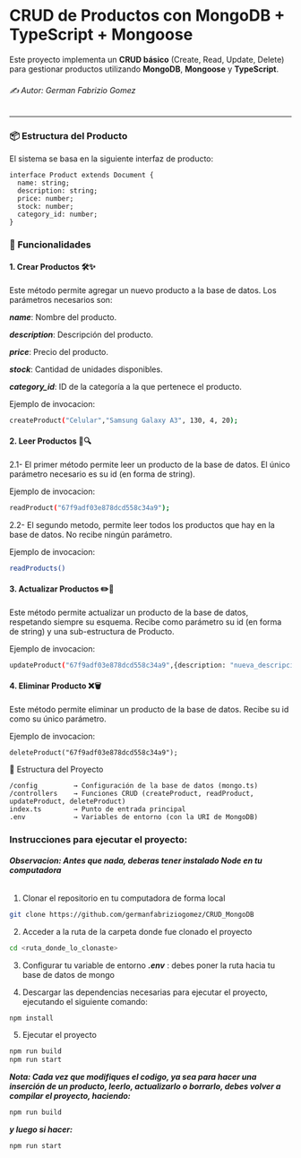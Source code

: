 # CRUD de Productos con MongoDB + TypeScript + Mongoose

Este proyecto implementa un **CRUD básico** (Create, Read, Update, Delete) para gestionar productos utilizando **MongoDB**, **Mongoose** y **TypeScript**.

###### ✍️ Autor: German Fabrizio Gomez
---

### 📦 Estructura del Producto

El sistema se basa en la siguiente interfaz de producto:

```
interface Product extends Document {
  name: string;
  description: string;
  price: number;
  stock: number;
  category_id: number;
}
```

### 🚀 Funcionalidades
#### 1. Crear Productos 🛠️✨
Este método permite agregar un nuevo producto a la base de datos. Los parámetros necesarios son:

***name***: Nombre del producto.

***description***: Descripción del producto.

***price***: Precio del producto.

***stock***: Cantidad de unidades disponibles.

***category_id***: ID de la categoría a la que pertenece el producto.

Ejemplo de invocacion:

```bash
createProduct("Celular","Samsung Galaxy A3", 130, 4, 20);
```

#### 2. Leer Productos 📖🔍
2.1- El primer método permite leer un producto de la base de datos. El único parámetro necesario es su id (en forma de string).

Ejemplo de invocacion:

```bash
readProduct("67f9adf03e878dcd558c34a9");
```
2.2- El segundo metodo, permite leer todos los productos que hay en la base de datos. No recibe ningún parámetro.

Ejemplo de invocacion:
```bash
readProducts()
```
#### 3. Actualizar Productos ✏️🔄
Este método permite actualizar un producto de la base de datos, respetando siempre su esquema. Recibe como parámetro su id (en forma de string) y una sub-estructura de Producto.

Ejemplo de invocacion:

```bash
updateProduct("67f9adf03e878dcd558c34a9",{description: "nueva_descripcion"});
```

#### 4. Eliminar Producto ❌🗑️
Este método permite eliminar un producto de la base de datos. Recibe su id como su único parámetro.

Ejemplo de invocacion:

```
deleteProduct("67f9adf03e878dcd558c34a9");
```

📁 Estructura del Proyecto
```
/config         → Configuración de la base de datos (mongo.ts)
/controllers    → Funciones CRUD (createProduct, readProduct, updateProduct, deleteProduct)
index.ts        → Punto de entrada principal
.env            → Variables de entorno (con la URI de MongoDB)
```

### Instrucciones para ejecutar el proyecto:

###### ***Observacion: Antes que nada, deberas tener instalado **Node** en tu computadora***

1. Clonar el repositorio en tu computadora de forma local

```bash
git clone https://github.com/germanfabriziogomez/CRUD_MongoDB
```

2. Acceder a la ruta de la carpeta donde fue clonado el proyecto

```bash
cd <ruta_donde_lo_clonaste>

```
3. Configurar tu variable de entorno ***.env*** : debes poner la ruta hacia tu base de datos de mongo

4. Descargar las dependencias necesarias para ejecutar el proyecto, ejecutando el siguiente comando:
```bash
npm install
```
5. Ejecutar el proyecto

```bash
npm run build
npm run start
```

***Nota: Cada vez que modifiques el codigo, ya sea para hacer una inserción de un producto, leerlo, actualizarlo o borrarlo, debes volver a compilar el proyecto, haciendo:***
```bash
npm run build
```
***y luego si hacer:***
```bash
npm run start
````

